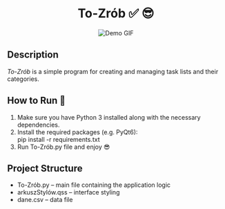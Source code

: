 <center>

# To-Zrób ✅ 😎


![Demo GIF](path/to/demo.gif)

</center>

## Description
*To-Zrób* is a simple program for creating and managing task lists and their categories.

## How to Run 🚀
1. Make sure you have Python 3 installed along with the necessary dependencies.
2. Install the required packages (e.g. PyQt6):  
   pip install -r requirements.txt
3. Run To-Zrób.py file and enjoy 😎

## Project Structure
- To-Zrób.py – main file containing the application logic
- arkuszStylów.qss – interface styling
- dane.csv – data file
